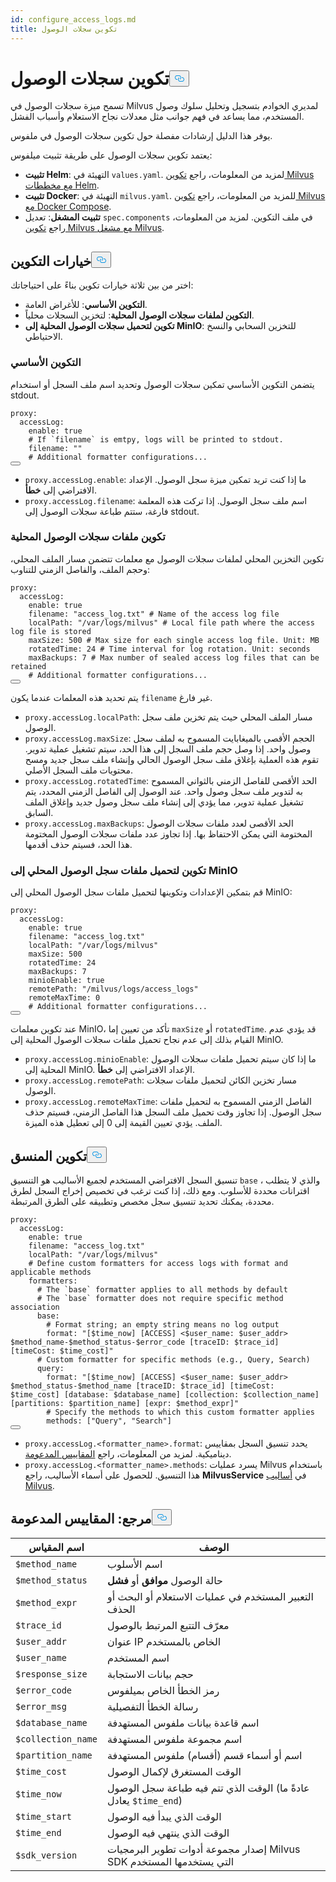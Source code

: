 ```yaml
---
id: configure_access_logs.md
title: تكوين سجلات الوصول
---
```

<h1 id="Configure-Access-Logs" class="common-anchor-header">تكوين سجلات الوصول<button data-href="#Configure-Access-Logs" class="anchor-icon" translate="no">
      <svg translate="no"
        aria-hidden="true"
        focusable="false"
        height="20"
        version="1.1"
        viewBox="0 0 16 16"
        width="16"
      >
        <path
          fill="#0092E4"
          fill-rule="evenodd"
          d="M4 9h1v1H4c-1.5 0-3-1.69-3-3.5S2.55 3 4 3h4c1.45 0 3 1.69 3 3.5 0 1.41-.91 2.72-2 3.25V8.59c.58-.45 1-1.27 1-2.09C10 5.22 8.98 4 8 4H4c-.98 0-2 1.22-2 2.5S3 9 4 9zm9-3h-1v1h1c1 0 2 1.22 2 2.5S13.98 12 13 12H9c-.98 0-2-1.22-2-2.5 0-.83.42-1.64 1-2.09V6.25c-1.09.53-2 1.84-2 3.25C6 11.31 7.55 13 9 13h4c1.45 0 3-1.69 3-3.5S14.5 6 13 6z"
        ></path>
      </svg>
    </button></h1><p>تسمح ميزة سجلات الوصول في Milvus لمديري الخوادم بتسجيل وتحليل سلوك وصول المستخدم، مما يساعد في فهم جوانب مثل معدلات نجاح الاستعلام وأسباب الفشل.</p>
<p>يوفر هذا الدليل إرشادات مفصلة حول تكوين سجلات الوصول في ملفوس.</p>
<p>يعتمد تكوين سجلات الوصول على طريقة تثبيت ميلفوس:</p>
<ul>
<li><strong>تثبيت Helm</strong>: التهيئة في <code translate="no">values.yaml</code>. لمزيد من المعلومات، راجع <a href="/docs/ar/configure-helm.md">تكوين Milvus مع مخططات Helm</a>.</li>
<li><strong>تثبيت Docker</strong>: التهيئة في <code translate="no">milvus.yaml</code>. للمزيد من المعلومات، راجع <a href="/docs/ar/configure-docker.md">تكوين Milvus مع Docker Compose</a>.</li>
<li><strong>تثبيت المشغل</strong>: تعديل <code translate="no">spec.components</code> في ملف التكوين. لمزيد من المعلومات، راجع <a href="/docs/ar/configure_operator.md">تكوين Milvus مع مشغل Milvus</a>.</li>
</ul>
<h2 id="Configuration-options" class="common-anchor-header">خيارات التكوين<button data-href="#Configuration-options" class="anchor-icon" translate="no">
      <svg translate="no"
        aria-hidden="true"
        focusable="false"
        height="20"
        version="1.1"
        viewBox="0 0 16 16"
        width="16"
      >
        <path
          fill="#0092E4"
          fill-rule="evenodd"
          d="M4 9h1v1H4c-1.5 0-3-1.69-3-3.5S2.55 3 4 3h4c1.45 0 3 1.69 3 3.5 0 1.41-.91 2.72-2 3.25V8.59c.58-.45 1-1.27 1-2.09C10 5.22 8.98 4 8 4H4c-.98 0-2 1.22-2 2.5S3 9 4 9zm9-3h-1v1h1c1 0 2 1.22 2 2.5S13.98 12 13 12H9c-.98 0-2-1.22-2-2.5 0-.83.42-1.64 1-2.09V6.25c-1.09.53-2 1.84-2 3.25C6 11.31 7.55 13 9 13h4c1.45 0 3-1.69 3-3.5S14.5 6 13 6z"
        ></path>
      </svg>
    </button></h2><p>اختر من بين ثلاثة خيارات تكوين بناءً على احتياجاتك:</p>
<ul>
<li><strong>التكوين الأساسي</strong>: للأغراض العامة.</li>
<li><strong>التكوين لملفات سجلات الوصول المحلية</strong>: لتخزين السجلات محلياً.</li>
<li><strong>تكوين لتحميل سجلات الوصول المحلية إلى MinIO</strong>: للتخزين السحابي والنسخ الاحتياطي.</li>
</ul>
<h3 id="Base-config" class="common-anchor-header">التكوين الأساسي</h3><p>يتضمن التكوين الأساسي تمكين سجلات الوصول وتحديد اسم ملف السجل أو استخدام stdout.</p>
<pre><code translate="no" class="language-yaml"><span class="hljs-attr">proxy:</span>
  <span class="hljs-attr">accessLog:</span>
    <span class="hljs-attr">enable:</span> <span class="hljs-literal">true</span>
    <span class="hljs-comment"># If `filename` is emtpy, logs will be printed to stdout.</span>
    <span class="hljs-attr">filename:</span> <span class="hljs-string">&quot;&quot;</span>
    <span class="hljs-comment"># Additional formatter configurations...</span>
<button class="copy-code-btn"></button></code></pre>
<ul>
<li><code translate="no">proxy.accessLog.enable</code>: ما إذا كنت تريد تمكين ميزة سجل الوصول. الإعداد الافتراضي إلى <strong>خطأ</strong>.</li>
<li><code translate="no">proxy.accessLog.filename</code>: اسم ملف سجل الوصول. إذا تركت هذه المعلمة فارغة، ستتم طباعة سجلات الوصول إلى stdout.</li>
</ul>
<h3 id="Config-for-local-access-log-files" class="common-anchor-header">تكوين ملفات سجلات الوصول المحلية</h3><p>تكوين التخزين المحلي لملفات سجلات الوصول مع معلمات تتضمن مسار الملف المحلي، وحجم الملف، والفاصل الزمني للتناوب:</p>
<pre><code translate="no" class="language-yaml"><span class="hljs-attr">proxy:</span>
  <span class="hljs-attr">accessLog:</span>
    <span class="hljs-attr">enable:</span> <span class="hljs-literal">true</span>
    <span class="hljs-attr">filename:</span> <span class="hljs-string">&quot;access_log.txt&quot;</span> <span class="hljs-comment"># Name of the access log file</span>
    <span class="hljs-attr">localPath:</span> <span class="hljs-string">&quot;/var/logs/milvus&quot;</span> <span class="hljs-comment"># Local file path where the access log file is stored</span>
    <span class="hljs-attr">maxSize:</span> <span class="hljs-number">500</span> <span class="hljs-comment"># Max size for each single access log file. Unit: MB</span>
    <span class="hljs-attr">rotatedTime:</span> <span class="hljs-number">24</span> <span class="hljs-comment"># Time interval for log rotation. Unit: seconds</span>
    <span class="hljs-attr">maxBackups:</span> <span class="hljs-number">7</span> <span class="hljs-comment"># Max number of sealed access log files that can be retained</span>
    <span class="hljs-comment"># Additional formatter configurations...</span>
<button class="copy-code-btn"></button></code></pre>
<p>يتم تحديد هذه المعلمات عندما يكون <code translate="no">filename</code> غير فارغ.</p>
<ul>
<li><code translate="no">proxy.accessLog.localPath</code>: مسار الملف المحلي حيث يتم تخزين ملف سجل الوصول.</li>
<li><code translate="no">proxy.accessLog.maxSize</code>: الحجم الأقصى بالميغابايت المسموح به لملف سجل وصول واحد. إذا وصل حجم ملف السجل إلى هذا الحد، سيتم تشغيل عملية تدوير. تقوم هذه العملية بإغلاق ملف سجل الوصول الحالي وإنشاء ملف سجل جديد ومسح محتويات ملف السجل الأصلي.</li>
<li><code translate="no">proxy.accessLog.rotatedTime</code>: الحد الأقصى للفاصل الزمني بالثواني المسموح به لتدوير ملف سجل وصول واحد. عند الوصول إلى الفاصل الزمني المحدد، يتم تشغيل عملية تدوير، مما يؤدي إلى إنشاء ملف سجل وصول جديد وإغلاق الملف السابق.</li>
<li><code translate="no">proxy.accessLog.maxBackups</code>: الحد الأقصى لعدد ملفات سجلات الوصول المختومة التي يمكن الاحتفاظ بها. إذا تجاوز عدد ملفات سجلات الوصول المختومة هذا الحد، فسيتم حذف أقدمها.</li>
</ul>
<h3 id="Config-for-uploading-local-access-log-files-to-MinIO" class="common-anchor-header">تكوين لتحميل ملفات سجل الوصول المحلي إلى MinIO</h3><p>قم بتمكين الإعدادات وتكوينها لتحميل ملفات سجل الوصول المحلي إلى MinIO:</p>
<pre><code translate="no" class="language-yaml"><span class="hljs-attr">proxy:</span>
  <span class="hljs-attr">accessLog:</span>
    <span class="hljs-attr">enable:</span> <span class="hljs-literal">true</span>
    <span class="hljs-attr">filename:</span> <span class="hljs-string">&quot;access_log.txt&quot;</span>
    <span class="hljs-attr">localPath:</span> <span class="hljs-string">&quot;/var/logs/milvus&quot;</span>
    <span class="hljs-attr">maxSize:</span> <span class="hljs-number">500</span>
    <span class="hljs-attr">rotatedTime:</span> <span class="hljs-number">24</span> 
    <span class="hljs-attr">maxBackups:</span> <span class="hljs-number">7</span>
    <span class="hljs-attr">minioEnable:</span> <span class="hljs-literal">true</span>
    <span class="hljs-attr">remotePath:</span> <span class="hljs-string">&quot;/milvus/logs/access_logs&quot;</span>
    <span class="hljs-attr">remoteMaxTime:</span> <span class="hljs-number">0</span>
    <span class="hljs-comment"># Additional formatter configurations...</span>
<button class="copy-code-btn"></button></code></pre>
<p>عند تكوين معلمات MinIO، تأكد من تعيين إما <code translate="no">maxSize</code> أو <code translate="no">rotatedTime</code>. قد يؤدي عدم القيام بذلك إلى عدم نجاح تحميل ملفات سجلات الوصول المحلية إلى MinIO.</p>
<ul>
<li><code translate="no">proxy.accessLog.minioEnable</code>: ما إذا كان سيتم تحميل ملفات سجلات الوصول المحلية إلى MinIO. الإعداد الافتراضي إلى <strong>خطأ</strong>.</li>
<li><code translate="no">proxy.accessLog.remotePath</code>: مسار تخزين الكائن لتحميل ملفات سجلات الوصول.</li>
<li><code translate="no">proxy.accessLog.remoteMaxTime</code>: الفاصل الزمني المسموح به لتحميل ملفات سجل الوصول. إذا تجاوز وقت تحميل ملف السجل هذا الفاصل الزمني، فسيتم حذف الملف. يؤدي تعيين القيمة إلى 0 إلى تعطيل هذه الميزة.</li>
</ul>
<h2 id="Formatter-config" class="common-anchor-header">تكوين المنسق<button data-href="#Formatter-config" class="anchor-icon" translate="no">
      <svg translate="no"
        aria-hidden="true"
        focusable="false"
        height="20"
        version="1.1"
        viewBox="0 0 16 16"
        width="16"
      >
        <path
          fill="#0092E4"
          fill-rule="evenodd"
          d="M4 9h1v1H4c-1.5 0-3-1.69-3-3.5S2.55 3 4 3h4c1.45 0 3 1.69 3 3.5 0 1.41-.91 2.72-2 3.25V8.59c.58-.45 1-1.27 1-2.09C10 5.22 8.98 4 8 4H4c-.98 0-2 1.22-2 2.5S3 9 4 9zm9-3h-1v1h1c1 0 2 1.22 2 2.5S13.98 12 13 12H9c-.98 0-2-1.22-2-2.5 0-.83.42-1.64 1-2.09V6.25c-1.09.53-2 1.84-2 3.25C6 11.31 7.55 13 9 13h4c1.45 0 3-1.69 3-3.5S14.5 6 13 6z"
        ></path>
      </svg>
    </button></h2><p>تنسيق السجل الافتراضي المستخدم لجميع الأساليب هو التنسيق <code translate="no">base</code> ، والذي لا يتطلب اقترانات محددة للأسلوب. ومع ذلك، إذا كنت ترغب في تخصيص إخراج السجل لطرق محددة، يمكنك تحديد تنسيق سجل مخصص وتطبيقه على الطرق المرتبطة.</p>
<pre><code translate="no" class="language-yaml"><span class="hljs-attr">proxy:</span>
  <span class="hljs-attr">accessLog:</span>
    <span class="hljs-attr">enable:</span> <span class="hljs-literal">true</span>
    <span class="hljs-attr">filename:</span> <span class="hljs-string">&quot;access_log.txt&quot;</span>
    <span class="hljs-attr">localPath:</span> <span class="hljs-string">&quot;/var/logs/milvus&quot;</span>
    <span class="hljs-comment"># Define custom formatters for access logs with format and applicable methods</span>
    <span class="hljs-attr">formatters:</span>
      <span class="hljs-comment"># The `base` formatter applies to all methods by default</span>
      <span class="hljs-comment"># The `base` formatter does not require specific method association</span>
      <span class="hljs-attr">base:</span> 
        <span class="hljs-comment"># Format string; an empty string means no log output</span>
        <span class="hljs-attr">format:</span> <span class="hljs-string">&quot;[$time_now] [ACCESS] &lt;$user_name: $user_addr&gt; $method_name-$method_status-$error_code [traceID: $trace_id] [timeCost: $time_cost]&quot;</span>
      <span class="hljs-comment"># Custom formatter for specific methods (e.g., Query, Search)</span>
      <span class="hljs-attr">query:</span> 
        <span class="hljs-attr">format:</span> <span class="hljs-string">&quot;[$time_now] [ACCESS] &lt;$user_name: $user_addr&gt; $method_status-$method_name [traceID: $trace_id] [timeCost: $time_cost] [database: $database_name] [collection: $collection_name] [partitions: $partition_name] [expr: $method_expr]&quot;</span>
        <span class="hljs-comment"># Specify the methods to which this custom formatter applies</span>
        <span class="hljs-attr">methods:</span> [<span class="hljs-string">&quot;Query&quot;</span>, <span class="hljs-string">&quot;Search&quot;</span>]
<button class="copy-code-btn"></button></code></pre>
<ul>
<li><code translate="no">proxy.accessLog.&lt;formatter_name&gt;.format</code>: يحدد تنسيق السجل بمقاييس ديناميكية. لمزيد من المعلومات، راجع <a href="#reference-supported-metrics">المقاييس المدعومة</a>.</li>
<li><code translate="no">proxy.accessLog.&lt;formatter_name&gt;.methods</code>: يسرد عمليات Milvus باستخدام هذا التنسيق. للحصول على أسماء الأساليب، راجع <strong>MilvusService</strong> في <a href="https://github.com/milvus-io/milvus-proto/blob/master/proto/milvus.proto">أساليب Milvus</a>.</li>
</ul>
<h2 id="Reference-Supported-metrics" class="common-anchor-header">مرجع: المقاييس المدعومة<button data-href="#Reference-Supported-metrics" class="anchor-icon" translate="no">
      <svg translate="no"
        aria-hidden="true"
        focusable="false"
        height="20"
        version="1.1"
        viewBox="0 0 16 16"
        width="16"
      >
        <path
          fill="#0092E4"
          fill-rule="evenodd"
          d="M4 9h1v1H4c-1.5 0-3-1.69-3-3.5S2.55 3 4 3h4c1.45 0 3 1.69 3 3.5 0 1.41-.91 2.72-2 3.25V8.59c.58-.45 1-1.27 1-2.09C10 5.22 8.98 4 8 4H4c-.98 0-2 1.22-2 2.5S3 9 4 9zm9-3h-1v1h1c1 0 2 1.22 2 2.5S13.98 12 13 12H9c-.98 0-2-1.22-2-2.5 0-.83.42-1.64 1-2.09V6.25c-1.09.53-2 1.84-2 3.25C6 11.31 7.55 13 9 13h4c1.45 0 3-1.69 3-3.5S14.5 6 13 6z"
        ></path>
      </svg>
    </button></h2><table>
<thead>
<tr><th>اسم المقياس</th><th>الوصف</th></tr>
</thead>
<tbody>
<tr><td><code translate="no">$method_name</code></td><td>اسم الأسلوب</td></tr>
<tr><td><code translate="no">$method_status</code></td><td>حالة الوصول <strong>موافق</strong> أو <strong>فشل</strong></td></tr>
<tr><td><code translate="no">$method_expr</code></td><td>التعبير المستخدم في عمليات الاستعلام أو البحث أو الحذف</td></tr>
<tr><td><code translate="no">$trace_id</code></td><td>معرّف التتبع المرتبط بالوصول</td></tr>
<tr><td><code translate="no">$user_addr</code></td><td>عنوان IP الخاص بالمستخدم</td></tr>
<tr><td><code translate="no">$user_name</code></td><td>اسم المستخدم</td></tr>
<tr><td><code translate="no">$response_size</code></td><td>حجم بيانات الاستجابة</td></tr>
<tr><td><code translate="no">$error_code</code></td><td>رمز الخطأ الخاص بميلفوس</td></tr>
<tr><td><code translate="no">$error_msg</code></td><td>رسالة الخطأ التفصيلية</td></tr>
<tr><td><code translate="no">$database_name</code></td><td>اسم قاعدة بيانات ملفوس المستهدفة</td></tr>
<tr><td><code translate="no">$collection_name</code></td><td>اسم مجموعة ملفوس المستهدفة</td></tr>
<tr><td><code translate="no">$partition_name</code></td><td>اسم أو أسماء قسم (أقسام) ملفوس المستهدفة</td></tr>
<tr><td><code translate="no">$time_cost</code></td><td>الوقت المستغرق لإكمال الوصول</td></tr>
<tr><td><code translate="no">$time_now</code></td><td>الوقت الذي تتم فيه طباعة سجل الوصول (عادةً ما يعادل <code translate="no">$time_end</code>)</td></tr>
<tr><td><code translate="no">$time_start</code></td><td>الوقت الذي يبدأ فيه الوصول</td></tr>
<tr><td><code translate="no">$time_end</code></td><td>الوقت الذي ينتهي فيه الوصول</td></tr>
<tr><td><code translate="no">$sdk_version</code></td><td>إصدار مجموعة أدوات تطوير البرمجيات Milvus SDK التي يستخدمها المستخدم</td></tr>
</tbody>
</table>
